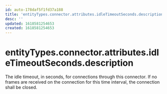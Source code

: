 ```yaml
---
id: auto-178daf5f1fd37a188
title: 'entityTypes.connector.attributes.idleTimeoutSeconds.description'
desc: ''
updated: 1618581254653
created: 1618581254653
---
```

# entityTypes.connector.attributes.idleTimeoutSeconds.description

The idle timeout, in seconds, for connections through this connector.  If no frames are received on the connection for this time interval, the connection shall be closed.